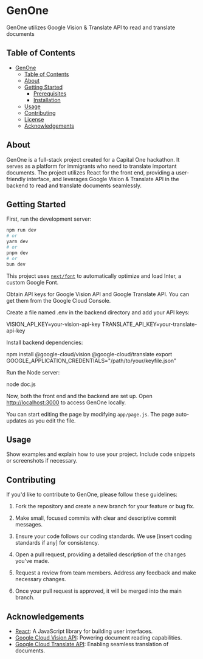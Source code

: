 # GenOne
GenOne utilizes Google Vision &amp; Translate API to read and translate documents

## Table of Contents

- [GenOne](#GenOne)
  - [Table of Contents](#table-of-contents)
  - [About](#about)
  - [Getting Started](#getting-started)
    - [Prerequisites](#prerequisites)
    - [Installation](#installation)
  - [Usage](#usage)
  - [Contributing](#contributing)
  - [License](#license)
  - [Acknowledgements](#acknowledgements)

## About

GenOne is a full-stack project created for a Capital One hackathon. It serves as a platform for immigrants who need to translate important documents. The project utilizes React for the front end, providing a user-friendly interface, and leverages Google Vision & Translate API in the backend to read and translate documents seamlessly.

## Getting Started

First, run the development server:

```bash
npm run dev
# or
yarn dev
# or
pnpm dev
# or
bun dev
```
This project uses [`next/font`](https://nextjs.org/docs/basic-features/font-optimization) to automatically optimize and load Inter, a custom Google Font.

Obtain API keys for Google Vision API and Google Translate API. You can get them from the Google Cloud Console.

Create a file named .env in the backend directory and add your API keys:

VISION_API_KEY=your-vision-api-key
TRANSLATE_API_KEY=your-translate-api-key

Install backend dependencies:

npm install @google-cloud/vision @google-cloud/translate 
export GOOGLE_APPLICATION_CREDENTIALS="/path/to/your/keyfile.json"

Run the Node server:

node doc.js


Now, both the front end and the backend are set up. Open [http://localhost:3000](http://localhost:3000) to access GenOne locally.

You can start editing the page by modifying `app/page.js`. The page auto-updates as you edit the file.

## Usage

Show examples and explain how to use your project. Include code snippets or screenshots if necessary.


## Contributing

If you'd like to contribute to GenOne, please follow these guidelines:

1. Fork the repository and create a new branch for your feature or bug fix.

2. Make small, focused commits with clear and descriptive commit messages.

3. Ensure your code follows our coding standards. We use [insert coding standards if any] for consistency.

4. Open a pull request, providing a detailed description of the changes you've made.

5. Request a review from team members. Address any feedback and make necessary changes.

6. Once your pull request is approved, it will be merged into the main branch.


## Acknowledgements

- [React](https://reactjs.org/): A JavaScript library for building user interfaces.
- [Google Cloud Vision API](https://cloud.google.com/vision): Powering document reading capabilities.
- [Google Cloud Translate API](https://cloud.google.com/translate): Enabling seamless translation of documents.
